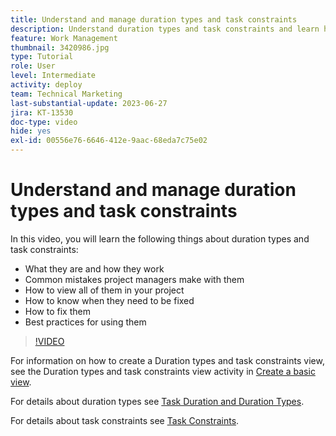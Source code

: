 ```yaml
---
title: Understand and manage duration types and task constraints
description: Understand duration types and task constraints and learn how to be sure you have them set up properly in your projects.
feature: Work Management
thumbnail: 3420986.jpg
type: Tutorial
role: User
level: Intermediate
activity: deploy
team: Technical Marketing
last-substantial-update: 2023-06-27
jira: KT-13530
doc-type: video
hide: yes
exl-id: 00556e76-6646-412e-9aac-68eda7c75e02
---
```

# Understand and manage duration types and task constraints

In this video, you will learn the following things about duration types and task constraints:

* What they are and how they work
* Common mistakes project managers make with them
* How to view all of them in your project
* How to know when they need to be fixed
* How to fix them 
* Best practices for using them


>[!VIDEO](https://video.tv.adobe.com/v/3420986/?quality=12&learn=on&enablevpops)


For information on how to create a Duration types and task constraints view, see the Duration types and task constraints view activity in [Create a basic view](https://experienceleague.adobe.com/docs/workfront-learn/tutorials-workfront/reporting/basic-reporting/create-a-basic-view.html?lang=en).

For details about duration types see [Task Duration and Duration Types](https://experienceleague.adobe.com/docs/workfront/using/manage-work/tasks/task-duration-and-duration-types/task-duration-duration-type.html?lang=en).

For details about task constraints see [Task Constraints](https://experienceleague.adobe.com/docs/workfront/using/manage-work/tasks/task-constraints/task-constraints.html?lang=en).
